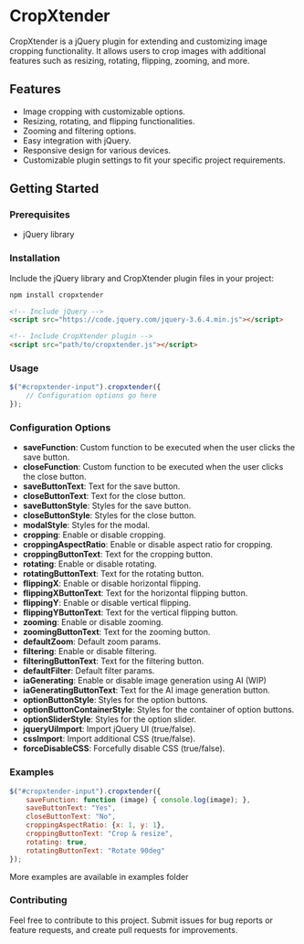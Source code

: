 # CropXtender

CropXtender is a jQuery plugin for extending and customizing image cropping functionality. It allows users to crop images with additional features such as resizing, rotating, flipping, zooming, and more.

## Features

- Image cropping with customizable options.
- Resizing, rotating, and flipping functionalities.
- Zooming and filtering options.
- Easy integration with jQuery.
- Responsive design for various devices.
- Customizable plugin settings to fit your specific project requirements.

## Getting Started

### Prerequisites

- jQuery library

### Installation

Include the jQuery library and CropXtender plugin files in your project:

```bash
npm install cropxtender
```
```html
<!-- Include jQuery -->
<script src="https://code.jquery.com/jquery-3.6.4.min.js"></script>

<!-- Include CropXtender plugin -->
<script src="path/to/cropxtender.js"></script>
```

### Usage

```javascript
$("#cropxtender-input").cropxtender({
    // Configuration options go here
});
```

### Configuration Options

- **saveFunction**: Custom function to be executed when the user clicks the save button.
- **closeFunction**: Custom function to be executed when the user clicks the close button.
- **saveButtonText**: Text for the save button.
- **closeButtonText**: Text for the close button.
- **saveButtonStyle**: Styles for the save button.
- **closeButtonStyle**: Styles for the close button.
- **modalStyle**: Styles for the modal.
- **cropping**: Enable or disable cropping.
- **croppingAspectRatio**: Enable or disable aspect ratio for cropping.
- **croppingButtonText**: Text for the cropping button.
- **rotating**: Enable or disable rotating.
- **rotatingButtonText**: Text for the rotating button.
- **flippingX**: Enable or disable horizontal flipping.
- **flippingXButtonText**: Text for the horizontal flipping button.
- **flippingY**: Enable or disable vertical flipping.
- **flippingYButtonText**: Text for the vertical flipping button.
- **zooming**: Enable or disable zooming.
- **zoomingButtonText**: Text for the zooming button.
- **defaultZoom**: Default zoom params.
- **filtering**: Enable or disable filtering.
- **filteringButtonText**: Text for the filtering button.
- **defaultFilter**: Default filter params.
- **iaGenerating**: Enable or disable image generation using AI (WIP)
- **iaGeneratingButtonText**: Text for the AI image generation button.
- **optionButtonStyle**: Styles for the option buttons.
- **optionButtonContainerStyle**: Styles for the container of option buttons.
- **optionSliderStyle**: Styles for the option slider.
- **jqueryUiImport**: Import jQuery UI (true/false).
- **cssImport**: Import additional CSS (true/false).
- **forceDisableCSS**: Forcefully disable CSS (true/false).

### Examples

```javascript
$("#cropxtender-input").cropxtender({
    saveFunction: function (image) { console.log(image); },
    saveButtonText: "Yes",
    closeButtonText: "No",
    croppingAspectRatio: {x: 1, y: 1},
    croppingButtonText: "Crop & resize",
    rotating: true,
    rotatingButtonText: "Rotate 90deg"
});
```

More examples are available in examples folder

### Contributing

Feel free to contribute to this project. Submit issues for bug reports or feature requests, and create pull requests for improvements.

